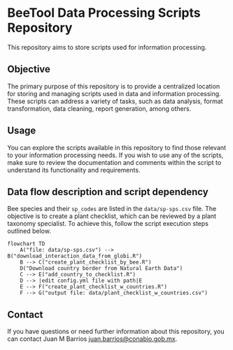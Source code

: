 # BeeTool Data Processing Scripts Repository

This repository aims to store scripts used for information processing.

## Objective

The primary purpose of this repository is to provide a centralized location for 
storing and managing scripts used in data and information processing. These 
scripts can address a variety of tasks, such as data analysis, format 
transformation, data cleaning, report generation, among others.

## Usage

You can explore the scripts available in this repository to find those relevant 
to your information processing needs. If you wish to use any of the scripts, 
make sure to review the documentation and comments within the script to 
understand its functionality and requirements.

## Data flow description and script dependency

Bee species and their `sp_codes` are listed in the `data/sp-sps.csv` file. The 
objective is to create a plant checklist, which can be reviewed by a plant 
taxonomy specialist. To achieve this, follow the script execution steps outlined 
below.

```mermaid
flowchart TD
    A("file: data/sp-sps.csv") --> B("download_interaction_data_from_globi.R")
    B --> C("create_plant_checklist_by_bee.R")
    D("Download country border from Natural Earth Data")
    C --> E("add_country_to_checklist.R")
    D --> |edit config.yml file with path|E
    E --> F("create_plant_checklist_w_countries.R")
    F --> G("output file: data/plant_checklist_w_countries.csv")
```

## Contact

If you have questions or need further information about this repository, you 
can contact Juan M Barrios <juan.barrios@conabio.gob.mx>.
